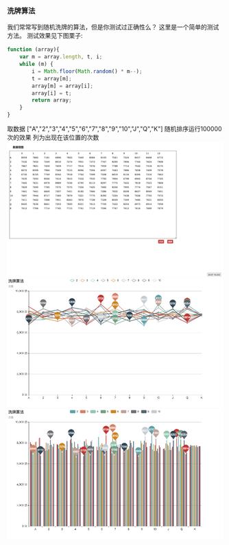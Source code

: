 ### 洗牌算法
我们常常写到随机洗牌的算法，但是你测试过正确性么？
这里是一个简单的测试方法。
测试效果见下图栗子: 
```js
function (array){
    var m = array.length, t, i;
    while (m) {
        i = Math.floor(Math.random() * m--);
        t = array[m];
        array[m] = array[i];
        array[i] = t;
        return array;
    }
}
```
取数据 ["A","2","3","4","5","6","7","8","9","10","J","Q","K"]
随机排序运行100000次的效果
列为出现在该位置的次数
![](/img/ca.png)
![](/img/case.png)
![](/img/case1.png)